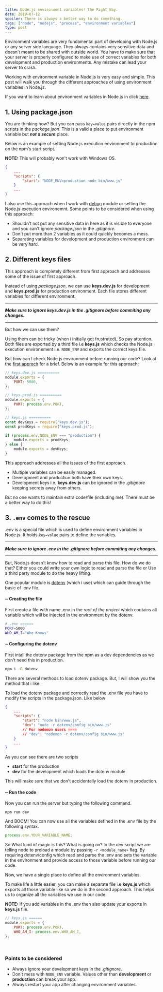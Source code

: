 ```yaml
---
title: Node.js environment variables! The Right Way.
date: 2019-07-12
spoiler: There is always a better way to do something.
tags: ["node", "nodejs", "process", "environment variables"]
type: post
---
```


Environment variables are very fundamental part of developing with Node.js or any server side language. They always contains very sensitive data and doesn't meant to be shared with outside world. You have to make sure that your server is properly configured to make use of correct variables for both development and production environments. Any mistake can lead your server to crash.

Working with environment variable in Node.js is very easy and simple. This post will walk you through the different approaches of using environment variables in Node.js.

If you want to learn about environment variables in Node.js in click [here](https://nodejs.org/docs/latest/api/process.html#process_process_env).

<a name="using-package-json"></a>

## 1. Using package.json

You are thinking how? But you can pass `key=value` pairs directly in the npm scripts in the _package.json_. This is a valid a place to put environment variable but _**not a secure**_ place.

Below is an example of setting Node.js execution environment to production on the npm's start script.

**NOTE:** This will probably won't work with Windows OS.

```json
{
    ...
    "scripts": {
        "start": "NODE_ENV=production node bin/www.js"
    }
    ...
}
```

I also use this approach when I work with [debug](https://github.com/visionmedia/debug) module or setting the Node.js execution environemnt. Some points to be considered when using this approach:

-   Shouldn't not put any sensitive data in here as it is visible to everyone and you can't ignore _package.json_ in the _.gitignore_.
-   Don't put more than 2 variables as it could quickly becomes a mess.
-   Separating variables for development and production environment can be very hard.

## 2. Different keys files

This approach is completely different from first approach and addresses some of the issue of first approach.

Instead of using _package.json_, we can use **keys.dev.js** for development and **keys.prod.js** for production environment. Each file stores different variables for different environment.

---

**_Make sure to ignore keys.dev.js in the .gitignore before commiting any changes._**

---

But how we can use them?

Using them can be tricky (when i initially got frustrated), So pay attention. Both files are exported by a third file i.e **keys.js** which checks the Node.js execution environement i.e. `NODE_ENV` and exports the correct keys file.

But how can I check Node.js environment before running our code? Look at the [first approch](#using-package-json) for a brief. Below is an example for this approach:

```javascript
// keys.dev.js ==========
module.exports = {
    PORT: 5000,
};

// keys.prod.js ==========
module.exports = {
    PORT: process.env.PORT,
};

// keys.js ==========
const devKeys = require("keys.dev.js");
const prodKeys = require("keys.prod.js");

if (process.env.NODE_ENV === "production") {
    module.exports = prodKeys;
} else {
    module.exports = devKeys;
}
```

This approach addresses all the issues of the first approach.

-   Multiple variables can be easily managed.
-   Development and production both have their own keys.
-   Development keys i.e. **keys.dev.js** can be ignored in the _.gitignore_ keeping secrets away from others.

But no one wants to maintain extra code/file (including me). There must be a better way to do this!

## 3. `.env` comes to the rescue

.env is a special file which is used to define environment variables in Node.js. It holds `key=value` pairs to define the variables.

---

**_Make sure to ignore .env in the .gitignore before commiting any changes._**

---

But, Node.js doesn't know how to read and parse this file. How do we do that? Either you could write your own logic to read and parse the file or Use a third party module to do the heavy lifting.

One popular module is [dotenv](https://github.com/motdotla/dotenv) (which i use) which can guide through the basic of .env file.

#### ~ Creating the file

First create a file with name .env in the _root of the project_ which contains all variable which will be injected in the environment by the dotenv.

```bash
# .env ======
PORT=5000
WHO_AM_I="Who Knows"
```

#### ~ Configuring the dotenv

First intall the dotenv package from the npm as a dev dependencies as we don't need this in production.

```bash
npm i -D dotenv
```

There are several methods to load dotenv package. But, I will show you the method that i like.

To load the dotenv package and correctly read the .env file you have to modify the scripts in the package.json. Like below

```json
{
    ...
    "scripts": {
        "start": "node bin/www.js",
        "dev": "node -r dotenv/config bin/www.js"
        // For nodemon users ====
        // "dev": "nodemon -r dotenv/config bin/www.js"
    }
    ...
}
```

As you can see there are two scripts

-   **start** for the production
-   **dev** for the development which loads the dotenv module

This will make sure that we don't accidentally load the dotenv in production.

#### ~ Run the code

Now you can run the server but typing the following command.

```bash
npm run dev
```

And BOOM! You can now use all the variables defined in the .env file by the following syntax.

```javascript
process.env.YOUR_VARIABLE_NAME;
```

So What kind of magic is this? What is going on? In the dev script we are telling node to preload a module by passing `-r <module_name>` flag. By requiring dotenv/config which read and parse the .env and sets the variable in the environment and provide access to those variable before running our code.

Now, we have a single place to define all the environment variables.

To make life a little easier, you can make a separate file i.e **keys.js** which exports all those variable like so we do in the second approach. This helps us to organize all the variables we use in our code.

**NOTE:** If you add variables in the .env then also update your exports in **keys.js** file.

```javascript
// keys.js ======
module.exports = {
    PORT: process.env.PORT,
    WHO_AM_I: process.env.WHO_AM_I,
};
```

<br />

### Points to be considered

-   Always ignore your development keys in the _.gitignore_.
-   Don't mess with `NODE_ENV` variable. Values other than **development** or **production** can break your app.
-   Always restart your app after changing environment variables.
